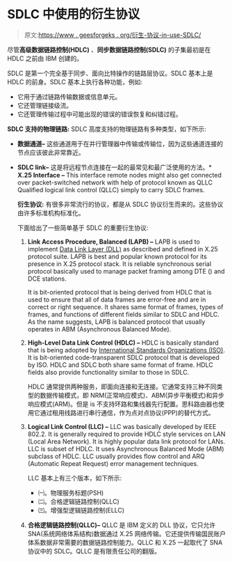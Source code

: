 # SDLC 中使用的衍生协议

> 原文:[https://www . geesforgeks . org/衍生-协议-in-use-SDLC/](https://www.geeksforgeeks.org/derivative-protocols-used-in-sdlc/)

尽管**高级数据链路控制(HDLC)** 、**同步数据链路控制(SDLC)** 的子集最初是在 HDLC 之前由 IBM 创建的。

SDLC 是第一个完全基于同步、面向比特操作的链路层协议。SDLC 基本上是 HDLC 的前身。SDLC 基本上执行各种功能，例如:

*   它用于通过链路传输数据或信息单元。
*   它还管理链接级流。
*   它还管理传输过程中可能出现的错误的错误恢复和纠错过程。

**SDLC 支持的物理链路:**
SDLC 高度支持的物理链路有多种类型，如下所示:

*   **数据通道–**
    这些通道用于在并行管理器中传输或传输位，因为这些通道连接的节点应该彼此非常靠近。

*   **SDLC link–**
    这是将远程节点连接在一起的最常见和最广泛使用的方法。*   **X.25 Interface –**
    This interface remote nodes might also get connected over packet-switched network with help of protocol known as QLLC Qualified logical link control (QLLC) simply to carry SDLC frames.

    **衍生协议:**
    有很多非常流行的协议，都是从 SDLC 协议衍生而来的。这些协议由许多标准机构标准化。

    下面给出了一些简单基于 SDLC 的重要衍生协议:

    1.  **Link Access Procedure, Balanced (LAPB) –**
        LAPB is used to implement [Data Link Layer (DLL)](https://www.geeksforgeeks.org/framing-in-data-link-layer/) as described and defined in X.25 protocol suite. LAPB is best and popular known protocol for its presence in X.25 protocol stack. It is reliable synchronous serial protocol basically used to manage packet framing among DTE () and DCE stations.

        It is bit-oriented protocol that is being derived from HDLC that is used to ensure that all of data frames are error-free and are in correct or right sequence. It shares same format of frames, types of frames, and functions of different fields similar to SDLC and HDLC. As the name suggests, LAPB is balanced protocol that usually operates in ABM (Asynchronous Balanced Mode).
    2.  **High-Level Data Link Control (HDLC) –**
        HDLC is basically standard that is being adopted by [International Standards Organizations (ISO)](https://www.geeksforgeeks.org/iso-full-form/). It is bit-oriented code-transparent SDLC protocol that is developed by ISO. HDLC and SDLC both share same format of frame. HDLC fields also provide functionality similar to those in SDLC.

        HDLC 通常提供两种服务，即面向连接和无连接。它通常支持三种不同类型的数据传输模式，即 NRM(正常响应模式)、ABM(异步平衡模式)和异步响应模式(ARM)。但是 is 不支持环路和集线器先行配置。思科路由器也使用它通过租用线路进行串行通信，作为点对点协议(PPP)的替代方式。

    3.  **Logical Link Control (LLC) –**
        LLC was basically developed by IEEE 802.2\. It is generally required to provide HDLC style services on LAN (Local Area Network). It is highly popular data link protocol for LANs. LLC is subset of HDLC. It uses Asynchronous Balanced Mode (ABM) subclass of HDLC. LLC usually provides flow control and ARQ (Automatic Repeat Request) error management techniques.

        LLC 基本上有三个版本，如下所示:

        *   ㈠。物理服务标题(PSH)
        *   ㈡。合格逻辑链路控制(QLLC)
        *   ㈢。增强型逻辑链路控制(ELLC)
    4.  **合格逻辑链路控制(QLLC)–**
        QLLC 是 IBM 定义的 DLL 协议，它只允许 SNA(系统网络体系结构)数据通过 X.25 网络传输。它还提供传输国民账户体系数据非常需要的数据链路控制能力。QLLC 和 X.25 一起取代了 SNA 协议中的 SDLC。QLLC 是有限责任公司的翻版。